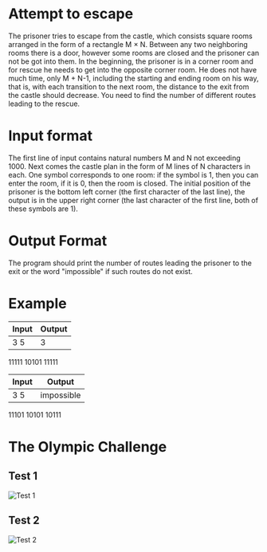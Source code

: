 # Attempt to escape

The prisoner tries to escape from the castle, which consists square rooms arranged in the form of a rectangle M × N.
Between any two neighboring rooms there is a door, however some rooms are closed and the prisoner can not be got into them.
In the beginning, the prisoner is in a corner room and for rescue he needs to get into the opposite corner room. 
He does not have much time, only M + N-1, including the starting and ending room on his way, that is, with each transition to the next room, the distance to the exit from the castle should decrease.
You need to find the number of different routes leading to the rescue.

# Input format
The first line of input contains natural numbers M and N not exceeding 1000.
Next comes the castle plan in the form of M lines of N characters in each.
One symbol corresponds to one room: if the symbol is 1, then you can enter the room, if it is 0, then the room is closed.
The initial position of the prisoner is the bottom left corner (the first character of the last line), the output is in the upper right corner (the last character of the first line, both of these symbols are 1).
# Output Format
The program should print the number of routes leading the prisoner to the exit or the word "impossible" if such routes do not exist.

# Example
Input | Output
------------ | -------------
3 5|3
11111
10101
11111

Input | Output
------------ | -------------
3 5|impossible
11101
10101
10111

# The Olympic Challenge
## Test 1
![Test 1](/image/test1.png)
## Test 2
![Test 2](/image/test2.png)